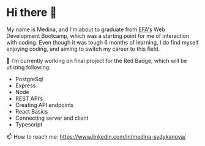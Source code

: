 # Hi there 👋

My name is Medina, and I'm about to graduate from [EFA's](https://elevenfifty.org) Web Development Bootcamp, which was a starting point for me of interaction with coding. Even though it was tough 6 months of learning, I do find myself enjoying coding, and aiming to switch my career to this field.

🔭 I’m currently working on final project for the Red Badge, which will be utiizing following:
- PostgreSql
- Express
- Node
- REST API’s
- Creating API endpoints
- React Basics
- Connecting server and client
- Typescript

📫 How to reach me: https://www.linkedin.com/in/medina-sydykanova/

